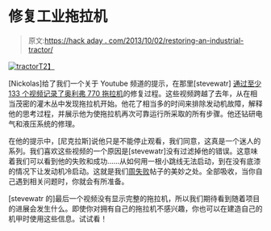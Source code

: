 # 修复工业拖拉机

> 原文:[https://hack aday . com/2013/10/02/restoring-an-industrial-tractor/](https://hackaday.com/2013/10/02/restoring-an-industrial-tractor/)

[![tractor](../Images/74591a0d7036d8ab40459763aca6aae8.png)T2】](http://hackaday.com/wp-content/uploads/2013/10/tractor.jpg)

[Nickolas]给了我们一个关于 Youtube 频道的提示，在那里[stevewatr] [通过至少 133 个视频记录了奥利弗 770 拖拉机](http://www.youtube.com/playlist?list=PLV1RW-p5BeonZ8JAGBF9tk4d4-YKrjgC9)的修复过程。这些视频跨越了去年，从在相当茂密的灌木丛中发现拖拉机开始。他花了相当多的时间来排除发动机故障，解释他的思考过程，并展示他为使拖拉机再次可靠运行所采取的所有步骤。他还钻研电气和液压系统的修理。

在他的提示中，[尼克拉斯]说他只是不能停止观看，我们同意，这真是一个迷人的系列。我们喜欢这些视频的一个原因是[stevewatr]没有过滤掉他的错误。这意味着我们可以看到他的失败和成功……从如何用一根小跳线无法启动，到在没有底漆的情况下让发动机冷启动。这就是我们[周失败](http://hackaday.com/tag/fail-of-the-week/)帖子的美妙之处。全部吸收，当你自己遇到相关问题时，你就会有所准备。

[stevewatr 的]最后一个视频没有显示完整的拖拉机，所以我们期待看到随着项目的进展会发生什么。即使你对拥有自己的拖拉机不感兴趣，你也可以在建造自己的机甲时使用这些信息。试试看！